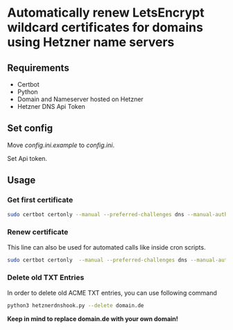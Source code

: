 # Automatically renew LetsEncrypt wildcard certificates for domains using Hetzner name servers

## Requirements

- Certbot
- Python
- Domain and Nameserver hosted on Hetzner
- Hetzner DNS Api Token

## Set config

Move *config.ini.example* to *config.ini*.

Set Api token.

## Usage

### Get first certificate

```bash
sudo certbot certonly --manual --preferred-challenges dns --manual-auth-hook ./hetznerdnshook.py -d domain.de -d *.domain.de
```

### Renew certificate

This line can also be used for automated calls like inside cron scripts.

```bash
sudo certbot certonly  --manual --preferred-challenges dns --manual-auth-hook ./hetznerdnshook.py -d domain.de -d *.domain.de --dry-run --agree-tos  --manual-public-ip-logging-ok
```

### Delete old TXT Entries

In order to delete old ACME TXT entries, you can use following command

```bash
python3 hetznerdnshook.py --delete domain.de
```

**Keep in mind to replace domain.de with your own domain!**
